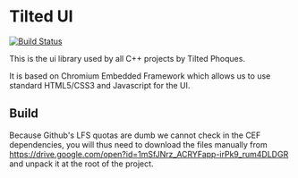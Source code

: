 # Tilted UI

[![Build Status](https://dev.azure.com/TiltedPhoques/TiltedUI/_apis/build/status/tiltedphoques.TiltedUI?branchName=master)](https://dev.azure.com/TiltedPhoques/TiltedUI/_build/latest?definitionId=1&branchName=master)

This is the ui library used by all C++ projects by Tilted Phoques. 

It is based on Chromium Embedded Framework which allows us to use standard HTML5/CSS3 and Javascript for the UI.

## Build

Because Github's LFS quotas are dumb we cannot check in the CEF dependencies, you will thus need to download the files manually from https://drive.google.com/open?id=1mSfJNrz_ACRYFapp-irPk9_rum4DLDGR and unpack it at the root of the project.
